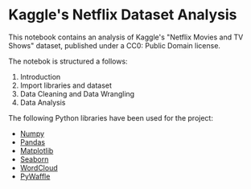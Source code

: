 # Kaggle's Netflix Dataset Analysis

This notebook contains an analysis of Kaggle's "Netflix Movies and TV Shows" dataset, published under a CC0: Public Domain license.

The notebok is structured a follows:

1. Introduction
2. Import libraries and dataset
3. Data Cleaning and Data Wrangling
4. Data Analysis

The following Python libraries have been used for the project:

- [Numpy](https://numpy.org/doc/stable/#)
- [Pandas](https://pandas.pydata.org/pandas-docs/stable/index.html)
- [Matplotlib](https://matplotlib.org/stable/)
- [Seaborn](https://seaborn.pydata.org/index.html)
- [WordCloud](https://pypi.org/project/wordcloud/)
- [PyWaffle](https://pywaffle.readthedocs.io/en/latest/)
